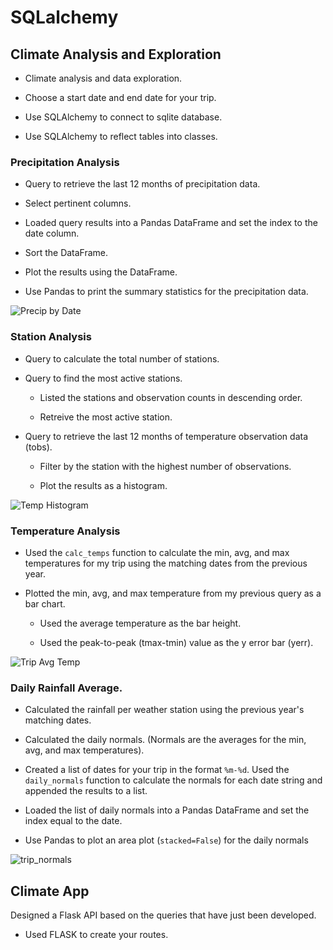 # SQLalchemy

## Climate Analysis and Exploration


* Climate analysis and data exploration.

* Choose a start date and end date for your trip. 

* Use SQLAlchemy to connect to sqlite database.

* Use SQLAlchemy to reflect tables into classes.

### Precipitation Analysis

* Query to retrieve the last 12 months of precipitation data.

* Select pertinent columns.

* Loaded query results into a Pandas DataFrame and set the index to the date column.

* Sort the DataFrame.

* Plot the results using the DataFrame.

* Use Pandas to print the summary statistics for the precipitation data.

![Precip by Date](https://user-images.githubusercontent.com/50157566/62592993-dfc1b880-b89a-11e9-8e8c-d26d9cb34ff8.png)

### Station Analysis

* Query to calculate the total number of stations.

* Query to find the most active stations.

  * Listed the stations and observation counts in descending order.

  * Retreive the most active station.

* Query to retrieve the last 12 months of temperature observation data (tobs).

  * Filter by the station with the highest number of observations.

  * Plot the results as a histogram.

![Temp Histogram](https://user-images.githubusercontent.com/50157566/62592994-dfc1b880-b89a-11e9-9207-06d81e8e722c.png)

### Temperature Analysis

* Used the `calc_temps` function to calculate the min, avg, and max temperatures for my trip using the matching dates from the previous year.

* Plotted the min, avg, and max temperature from my previous query as a bar chart.

  * Used the average temperature as the bar height.

  * Used the peak-to-peak (tmax-tmin) value as the y error bar (yerr).

![Trip Avg Temp](https://user-images.githubusercontent.com/50157566/62592995-dfc1b880-b89a-11e9-97d3-46598a730143.png)


### Daily Rainfall Average.

* Calculated the rainfall per weather station using the previous year's matching dates.

* Calculated the daily normals. (Normals are the averages for the min, avg, and max temperatures).

* Created a list of dates for your trip in the format `%m-%d`. Used the `daily_normals` function to calculate the normals for each date string and appended the results to a list.

* Loaded the list of daily normals into a Pandas DataFrame and set the index equal to the date.

* Use Pandas to plot an area plot (`stacked=False`) for the daily normals

![trip_normals](https://user-images.githubusercontent.com/50157566/62593506-98d4c280-b89c-11e9-9627-84cc0a348bc0.png)

## Climate App

Designed a Flask API based on the queries that have just been developed.

* Used FLASK to create your routes.



